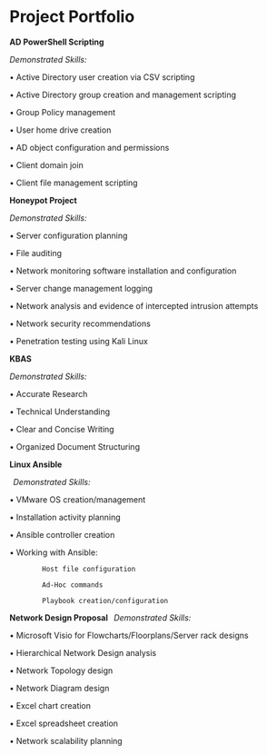 # Project Portfolio
**AD PowerShell Scripting**

*Demonstrated Skills:*

•	Active Directory user creation via CSV scripting 

•	Active Directory group creation and management scripting 

•	Group Policy management 

•	User home drive creation 

•	AD object configuration and permissions 

•	Client domain join 

•	Client file management scripting 




**Honeypot Project**

*Demonstrated Skills:*

•	Server configuration planning 

•	File auditing 

•	Network monitoring software installation and configuration 

•	Server change management logging 

•	Network analysis and evidence of intercepted intrusion attempts
 
•	Network security recommendations 

•	Penetration testing using Kali Linux 




**KBAS**

*Demonstrated Skills:*

•	Accurate Research 

•	Technical Understanding 

•	Clear and Concise Writing 

•	Organized Document Structuring 




**Linux Ansible**

  
*Demonstrated Skills:*

•	VMware OS creation/management 

•	Installation activity planning 

•	Ansible controller creation 

•	Working with Ansible: 

            Host file configuration 

            Ad-Hoc commands 

            Playbook creation/configuration 




**Network Design Proposal**
  
*Demonstrated Skills:*

•	Microsoft Visio for Flowcharts/Floorplans/Server rack designs

•	Hierarchical Network Design analysis  

•	Network Topology design  

•	Network Diagram design  

•	Excel chart creation  

•	Excel spreadsheet creation  

•	Network scalability planning  

